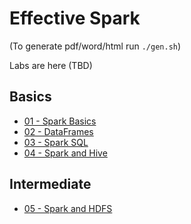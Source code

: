 <link rel='stylesheet' href='assets/css/main.css'/>

# Effective Spark

(To generate pdf/word/html run `./gen.sh`)

Labs are here (TBD)

## Basics

- [01 - Spark Basics](01-Spark-Basics.md)
- [02 - DataFrames](02-Spark-DataFrames.md)
- [03 - Spark SQL](03-Spark-SQL.md)
- [04 - Spark and Hive](04-Spark-Hive.md)

## Intermediate

- [05 - Spark and HDFS](05-Spark-HDFS.md)